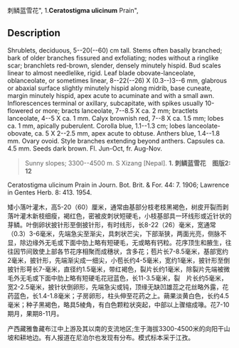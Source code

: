 刺鳞蓝雪花",
1.**Ceratostigma ulicinum** Prain",

## Description
Shrublets, deciduous, 5--20(--60) cm tall. Stems often basally branched; bark of older branches fissured and exfoliating; nodes without a ringlike scar; branchlets red-brown, slender, densely minutely hispid. Bud scales linear to almost needlelike, rigid. Leaf blade obovate-lanceolate, oblanceolate, or sometimes linear, 8--22(--26) X (0.3--)3--6 mm, glabrous or abaxial surface slightly minutely hispid along midrib, base cuneate, margin minutely hispid, apex acute to acuminate and with a small awn. Inflorescences terminal or axillary, subcapitate, with spikes usually 10-flowered or more; bracts lanceolate, 7--8.5 X ca. 2 mm; bractlets lanceolate, 4--5 X ca. 1 mm. Calyx brownish red, 7--8 X ca. 1.5 mm; lobes ca. 1 mm, apically puberulent. Corolla blue, 1.1--1.3 cm; lobes lanceolate-obovate, ca. 5 X 2--2.5 mm, apex acute to obtuse. Anthers blue, 1.4--1.8 mm. Ovary ovoid. Style branches extending beyond anthers. Capsules ca. 4.5 mm. Seeds dark brown. Fl. Jun-Oct, fr. Aug-Nov.

> Sunny slopes; 3300--4500 m. S Xizang [Nepal].
**1. 刺鳞蓝雪花　图版2: 12**

Ceratostigma ulicinum Prain in Journ. Bot. Brit. & For. 44: 7. 1906; Lawrence in Gentes Herb. 8: 413. 1954.

矮小落叶灌木，高5-20（60）厘米，通常由基部分枝老枝黑褐色，树皮开裂而剥落叶灌木新枝细瘦，褐红色，密被皮刺状短硬毛，小枝基部具一环线形或近针状的芽鳞。叶倒卵状披针形至倒披针形，有时线形，长8-22（26）毫米，宽通常（0.3）3-6毫米，先端急尖至渐尖，具刺状芒尖，下部渐狭，两面光亮，侧脉不显，除边缘外无毛或下面中肋上略有短硬毛，无或略有钙粒。花序顶生和腋生，往往因节间致使上部各节花序相聚而成穗状，含多花；苞片长7-8.5毫米，基部宽约2毫米，披针形，先端渐尖成一细尖，小苞长约4-5毫米，宽约1毫米，披针形至倒披针形萼长7-毫米，直径约1.5毫米，带红褐色，裂片长约1毫米，除裂片先端被微毛外无毛或下面中肋上略有短硬毛花冠蓝色，长11-3.5毫米，裂　片长约5毫米，宽2-2.5毫米，披针状倒卵形，先端急尖或钝，顶缘无缺凹雄蕊之花丝略外露，花药蓝色，长1.4-1.8毫米；子房卵形，柱头伸至花药之上。蒴果淡黄白色，长约4.5毫米；种子黑褐色，略具5棱角，有白色颗粒状突起，中部以上骤缩成喙。花7-10期月，果期8-11月。

产西藏雅鲁藏布江中上游及其以南的支流地区;生于海拔3300-4500米的向阳干山坡和耕地边。有人报道在尼泊尔也发现有分布。模式标本采于江孜。
